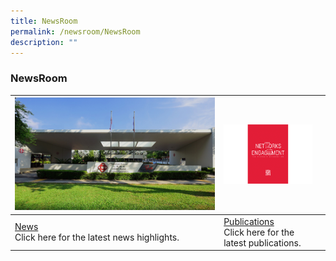 ```yaml
---
title: NewsRoom
permalink: /newsroom/NewsRoom
description: ""
---
```

### NewsRoom



| ![](/images/NewsRoom/pa-hq-building.png) | ![](/images/NewsRoom/publicationstn.png) |  |
| -------- | -------- | -------- |
| [News](/newsroom/News)<br>Click here for the latest news highlights.     |               [Publications](/newsroom/Publications)<br>Click here for the latest publications. |      |